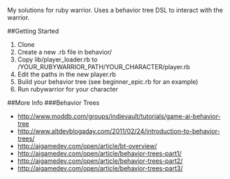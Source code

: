 My solutions for ruby warrior. Uses a behavior tree DSL to interact with the warrior.

##Getting Started
1. Clone
2. Create a new .rb file in behavior/
3. Copy lib/player_loader.rb to /YOUR_RUBYWARRIOR_PATH/YOUR_CHARACTER/player.rb
4. Edit the paths in the new player.rb
4. Build your behavior tree (see beginner_epic.rb for an example)
5. Run rubywarrior for your character

##More Info
###Behavior Trees
- http://www.moddb.com/groups/indievault/tutorials/game-ai-behavior-tree
- http://www.altdevblogaday.com/2011/02/24/introduction-to-behavior-trees/
- http://aigamedev.com/open/article/bt-overview/
- http://aigamedev.com/open/article/behavior-trees-part1/
- http://aigamedev.com/open/article/behavior-trees-part2/
- http://aigamedev.com/open/article/behavior-trees-part3/

